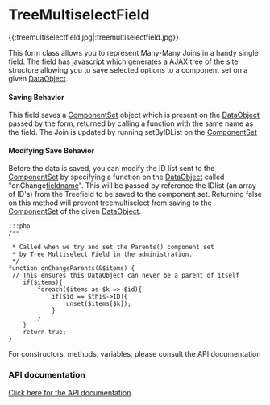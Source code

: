 # TreeMultiselectField

{{:treemultiselectfield.jpg|:treemultiselectfield.jpg}}

This form class allows you to represent Many-Many Joins in a handy single field. The field has javascript which
generates a AJAX tree of the site structure allowing you to save selected options to a component set on a given
[DataObject](http://api.silverstripe.org/trunk/sapphire/model/DataObject.html). 

#### Saving Behavior

This field saves a [ComponentSet](http://api.silverstripe.org/trunk/sapphire/model/ComponentSet.html) object which is
present on the [DataObject](http://api.silverstripe.org/trunk/sapphire/model/DataObject.html) passed by the form,
returned by calling a function with the same name as the field. The Join is updated by running setByIDList on the
[ComponentSet](http://api.silverstripe.org/trunk/sapphire/model/ComponentSet.html)

#### Modifying Save Behavior

Before the data is saved, you can modify the ID list sent to the
[ComponentSet](http://api.silverstripe.org/trunk/sapphire/model/ComponentSet.html) by specifying a function on the
[DataObject](http://api.silverstripe.org/trunk/sapphire/model/DataObject.html) called "onChange[fieldname](&items)".
This will be passed by reference the IDlist (an array of ID's) from the Treefield to be saved to the component set. 
Returning false on this method will prevent treemultiselect from saving to the
[ComponentSet](http://api.silverstripe.org/trunk/sapphire/model/ComponentSet.html) of the given
[DataObject](http://api.silverstripe.org/trunk/sapphire/model/DataObject.html).

	:::php
	/**

	 * Called when we try and set the Parents() component set
	 * by Tree Multiselect Field in the administration.
	 */
	function onChangeParents(&$items) {
	 // This ensures this DataObject can never be a parent of itself
		if($items){
			foreach($items as $k => $id){
				if($id == $this->ID){
					unset($items[$k]);
				}
			}
		}	
		return true;
	}


For constructors, methods, variables, please consult the API documentation

### API documentation

[Click here for the API
documentation](http://api.silverstripe.org/trunk/forms/fields-relational/TreeMultiselectField.html).
